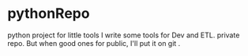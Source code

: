 # pythonRepo
python project for little tools
I write some tools for Dev and ETL. private repo. But when good ones for public, I'll put it on git .
